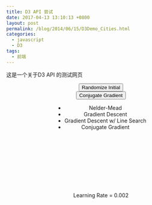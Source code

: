 ```yaml
---
title: D3 API 尝试
date: 2017-04-13 13:10:13 +0800
layout: post
permalink: /blog/2014/06/15/D3Demo_Cities.html
categories:
  - javascript
  - D3
tags:
  - 前端
---
```

这是一个关于D3 API 的测试网页



<link rel="stylesheet" href="/css/bootstrap.min.css"/>
<style>
.ticks {
  font: 10px sans-serif;
}

.track,
.track-inset,
.track-overlay {
  stroke-linecap: round;
}

.track {
  stroke: #000;
  stroke-opacity: 0.3;
  stroke-width: 10px;
}

.track-inset {
  stroke: #ddd;
  stroke-width: 8px;
}

.track-overlay {
  pointer-events: stroke;
  stroke-width: 50px;
  cursor: crosshair;
}

.handle {
  fill: #fff;
  stroke: #000;
  stroke-opacity: 0.5;
  stroke-width: 1.25px;
}
</style>

<div class="container">
<div class = "row"><div class="col-lg-8 col-lg-offset-2 col-md-10 col-md-offset-1">

<div id = "cities">

<div style="text-align:center"><div style="display:inline-block;">
<button type="button" class="btn btn-default randomize">
    <span class="glyphicon glyphicon-refresh"></span> Randomize Initial
</button>

<div class="btn-group">
    <button type="button" class="btn btn-default dropdown-toggle" data-toggle="dropdown">
      <span class="algorithm_label">Conjugate Gradient</span> <span class="caret"></span>
    </button>
    <ul class="dropdown-menu" role="menu">
        <li><a class="algo_neldermead">Nelder-Mead</a></li>
        <li><a class="algo_gd">Gradient Descent</a></li>
        <li><a class="algo_gdls">Gradient Descent w/ Line Search</a></li>
        <li><a class="algo_cg">Conjugate Gradient</a></li>
    </ul>
</div>


</div></div>
<svg></svg>

<div class="row learningrateslider">
<form class="form-inline" role="form">
    <div class="form-group col-xs-12 col-md-12">
        <div style="text-align:center"><div style="display:inline-block;">
            <label class="r-only" for="learningrate">Learning Rate
                <span id="learningratevalue">= 0.002</span>
            </label>
        </div></div>
        <div id="learningrate"></div>
    </div>
</form>
</div>

<div style="text-align:center"><div style="display:inline-block;">
<div class="row">
    <span class ="iterations"></span>
    </div>
</div></div>

</div>

</div>
</div>
</div>

<script src="/js/jquery.min.js"></script>
<script src="/js/bootstrap.js"></script>
<script src="/js/d3.min.js"></script>
<script src="/js/cities_data.js"></script>
<script src="/js/fmin.js"></script>
<script src="/js/fmin_vis.js"></script>
<script>
fmin_vis.createCitiesAnimation(d3.select("#cities"));
</script>


